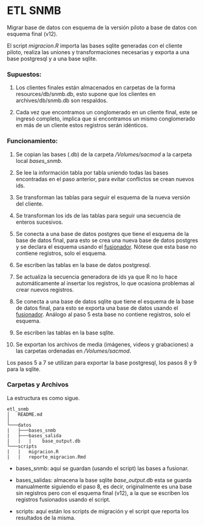# ETL SNMB

Migrar base de datos con esquema de la versión piloto a base de datos con esquema final (v12).

El script *migracion.R* importa las bases sqlite generadas con el cliente piloto, realiza las uniones y transformaciones
necesarias y exporta a una base postgresql y a una base sqlite.

### Supuestos:

1. Los clientes finales están almacenados en carpetas de la forma 
resources/db/snmb.db, esto supone que los clientes en archives/db/snmb.db son
respaldos.

2. Cada vez que encontramos un conglomerado en un cliente final, este 
se ingresó completo, implica que si encontramos un mismo conglomerado en 
más de un cliente estos registros serán idénticos.

### Funcionamiento:

1. Se copian las bases (.db) de la carpeta */Volumes/sacmod* a la carpeta local *bases_snmb*.

2. Se lee la información tabla por tabla uniendo todas las bases encontradas en el paso anterior, para evitar conflictos 
  se crean nuevos ids.

3. Se transforman las tablas para seguir el esquema de la nueva versión del cliente.

4. Se transforman los ids de las tablas para seguir una secuencia de enteros sucesivos.

5. Se conecta a una base de datos postgres que tiene el esquema de la base de datos final, para esto se crea una nueva base de 
datos postgres y se declara el esquema usando el [fusionador](https://github.com/fpardourrutia/fusionador_snmb). Nótese que esta
base no contiene registros, solo el esquema.

6. Se escriben las tablas en la base de datos postgresql.

7. Se actualiza la secuencia generadora de ids ya que R no lo hace automáticamente al insertar los registros, lo que ocasiona
problemas al crear nuevos registros.

8. Se conecta a una base de datos sqlite que tiene el esquema de la base de datos final, para esto se exporta una base de datos usando el [fusionador](https://github.com/fpardourrutia/fusionador_snmb). Análogo al paso 5 esta base no contiene registros, solo el esquema.

9. Se escriben las tablas en la base sqlite.

10. Se exportan los archivos de media (imágenes, videos y grabaciones) a las carpetas ordenadas en */Volumes/sacmod*.

Los pasos 5 a 7 se utilizan para exportar la base postgresql, los pasos 8 y 9 para la sqlite.

### Carpetas y Archivos
La estructura es como sigue.
```
etl_snmb
│   README.md
│
└───datos
|   ├───bases_snmb
|   ├───bases_salida
|   |   |    base_output.db
└───scripts
|   |   migracion.R
|   |   reporte_migracion.Rmd
```

* bases_snmb: aquí se guardan (usando el script) las bases a fusionar.

* bases_salidas: almacena la base sqlite *base_output.db* esta se guarda manualmente siguiendo el paso 8, es decir, 
originalmente es una base sin registros pero con el esquema final (v12), a la que se escriben los registros fusionados usando el script.

* scripts: aquí están los scripts de migración y el script que reporta los resultados de la misma.
